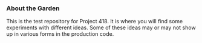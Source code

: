 ### About the Garden

This is the test repository for Project 418.  It is where you will find some experiments with different ideas. 
Some of these ideas may or may not show up in various forms in the production code.


